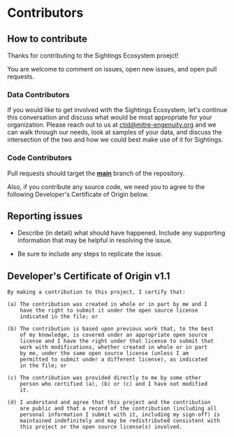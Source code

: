 # Contributors

## How to contribute

Thanks for contributing to the Sightings Ecosystem proejct!

You are welcome to comment on issues, open new issues, and open pull requests.

### Data Contributors
If you would like to get involved with the Sightings Ecosystem, let's continue this conversation and discuss what would be most appropriate for your organization. Please reach out to us at ctid@mitre-engenuity.org and we can walk through our needs, look at samples of your data, and discuss the intersection of the two and how we could best make use of it for Sightings.


### Code Contributors

Pull requests should target the **[main](https://github.com/center-for-threat-informed-defense/sightings_ecosystem/tree/main)** branch of the repository.

Also, if you contribute any source code, we need you to agree to the following Developer's Certificate of Origin below.

## Reporting issues
  
* Describe (in detail) what should have happened. Include any supporting information that may be helpful in resolving the issue.
  
* Be sure to include any steps to replicate the issue.

## Developer's Certificate of Origin v1.1

```
By making a contribution to this project, I certify that:

(a) The contribution was created in whole or in part by me and I
    have the right to submit it under the open source license
    indicated in the file; or

(b) The contribution is based upon previous work that, to the best
    of my knowledge, is covered under an appropriate open source
    license and I have the right under that license to submit that
    work with modifications, whether created in whole or in part
    by me, under the same open source license (unless I am
    permitted to submit under a different license), as indicated
    in the file; or

(c) The contribution was provided directly to me by some other
    person who certified (a), (b) or (c) and I have not modified
    it.

(d) I understand and agree that this project and the contribution
    are public and that a record of the contribution (including all
    personal information I submit with it, including my sign-off) is
    maintained indefinitely and may be redistributed consistent with
    this project or the open source license(s) involved.
```
